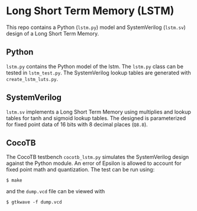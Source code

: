 # Long Short Term Memory (LSTM)
This repo contains a Python (`lstm.py`) model and SystemVerilog (`lstm.sv`) design of a Long Short Term Memory.

## Python
`lstm.py` contains the Python model of the lstm. The `lstm.py` class can be tested in `lstm_test.py`. The SystemVerilog lookup tables are generated with `create_lstm_luts.py`.
## SystemVerilog
`lstm.sv` implements a Long Short Term Memory using multiplies and lookup tables for tanh and sigmoid lookup tables. The designed is parameterized for fixed point data of 16 bits with 8 decimal places (`Q8.8`). 
## CocoTB
The CocoTB testbench `cocotb_lstm.py` simulates the SystemVerilog design against the Python module. An error of Epsilon is allowed to account for fixed point math and quantization. The test can be run using:

`$ make`

and the `dump.vcd` file can be viewed with 

`$ gtkwave -f dump.vcd`
